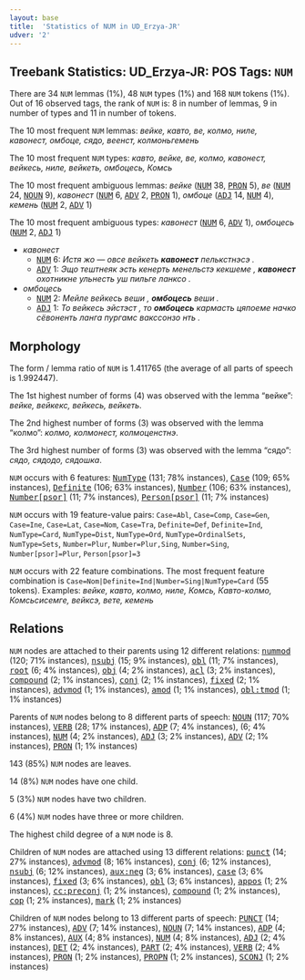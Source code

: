 ```yaml
---
layout: base
title:  'Statistics of NUM in UD_Erzya-JR'
udver: '2'
---
```


## Treebank Statistics: UD_Erzya-JR: POS Tags: `NUM`

There are 34 `NUM` lemmas (1%), 48 `NUM` types (1%) and 168 `NUM` tokens (1%).
Out of 16 observed tags, the rank of `NUM` is: 8 in number of lemmas, 9 in number of types and 11 in number of tokens.

The 10 most frequent `NUM` lemmas: <em>вейке, кавто, ве, колмо, ниле, кавонест, омбоце, сядо, веенст, колмоньгемень</em>

The 10 most frequent `NUM` types:  <em>кавто, вейке, ве, колмо, кавонест, вейкесь, ниле, вейкеть, омбоцесь, Комсь</em>

The 10 most frequent ambiguous lemmas: <em>вейке</em> (<tt><a href="myv_jr-pos-NUM.html">NUM</a></tt> 38, <tt><a href="myv_jr-pos-PRON.html">PRON</a></tt> 5), <em>ве</em> (<tt><a href="myv_jr-pos-NUM.html">NUM</a></tt> 24, <tt><a href="myv_jr-pos-NOUN.html">NOUN</a></tt> 9), <em>кавонест</em> (<tt><a href="myv_jr-pos-NUM.html">NUM</a></tt> 6, <tt><a href="myv_jr-pos-ADV.html">ADV</a></tt> 2, <tt><a href="myv_jr-pos-PRON.html">PRON</a></tt> 1), <em>омбоце</em> (<tt><a href="myv_jr-pos-ADJ.html">ADJ</a></tt> 14, <tt><a href="myv_jr-pos-NUM.html">NUM</a></tt> 4), <em>кемень</em> (<tt><a href="myv_jr-pos-NUM.html">NUM</a></tt> 2, <tt><a href="myv_jr-pos-ADV.html">ADV</a></tt> 1)

The 10 most frequent ambiguous types:  <em>кавонест</em> (<tt><a href="myv_jr-pos-NUM.html">NUM</a></tt> 6, <tt><a href="myv_jr-pos-ADV.html">ADV</a></tt> 1), <em>омбоцесь</em> (<tt><a href="myv_jr-pos-NUM.html">NUM</a></tt> 2, <tt><a href="myv_jr-pos-ADJ.html">ADJ</a></tt> 1)


* <em>кавонест</em>
  * <tt><a href="myv_jr-pos-NUM.html">NUM</a></tt> 6: <em>Истя жо — овсе вейкеть <b>кавонест</b> пелькстнэсэ .</em>
  * <tt><a href="myv_jr-pos-ADV.html">ADV</a></tt> 1: <em>Эщо тештнеяк эсть кенерть менельстэ кекшеме , <b>кавонест</b> охотникне ульнесть уш пильге ланксо .</em>
* <em>омбоцесь</em>
  * <tt><a href="myv_jr-pos-NUM.html">NUM</a></tt> 2: <em>Мейле вейкесь веши , <b>омбоцесь</b> веши .</em>
  * <tt><a href="myv_jr-pos-ADJ.html">ADJ</a></tt> 1: <em>То вейкесь эйстэст , то <b>омбоцесь</b> кармасть цяпоеме начко сёвоненть ланга пургамс вакссонзо нть .</em>

## Morphology

The form / lemma ratio of `NUM` is 1.411765 (the average of all parts of speech is 1.992447).

The 1st highest number of forms (4) was observed with the lemma “вейке”: <em>вейке, вейкекс, вейкесь, вейкеть</em>.

The 2nd highest number of forms (3) was observed with the lemma “колмо”: <em>колмо, колмонест, колмоценстнэ</em>.

The 3rd highest number of forms (3) was observed with the lemma “сядо”: <em>сядо, сядодо, сядошка</em>.

`NUM` occurs with 6 features: <tt><a href="myv_jr-feat-NumType.html">NumType</a></tt> (131; 78% instances), <tt><a href="myv_jr-feat-Case.html">Case</a></tt> (109; 65% instances), <tt><a href="myv_jr-feat-Definite.html">Definite</a></tt> (106; 63% instances), <tt><a href="myv_jr-feat-Number.html">Number</a></tt> (106; 63% instances), <tt><a href="myv_jr-feat-Number-psor.html">Number[psor]</a></tt> (11; 7% instances), <tt><a href="myv_jr-feat-Person-psor.html">Person[psor]</a></tt> (11; 7% instances)

`NUM` occurs with 19 feature-value pairs: `Case=Abl`, `Case=Comp`, `Case=Gen`, `Case=Ine`, `Case=Lat`, `Case=Nom`, `Case=Tra`, `Definite=Def`, `Definite=Ind`, `NumType=Card`, `NumType=Dist`, `NumType=Ord`, `NumType=OrdinalSets`, `NumType=Sets`, `Number=Plur`, `Number=Plur,Sing`, `Number=Sing`, `Number[psor]=Plur`, `Person[psor]=3`

`NUM` occurs with 22 feature combinations.
The most frequent feature combination is `Case=Nom|Definite=Ind|Number=Sing|NumType=Card` (55 tokens).
Examples: <em>вейке, кавто, колмо, ниле, Комсь, Кавто-колмо, Комсьсисемге, вейксэ, вете, кемень</em>


## Relations

`NUM` nodes are attached to their parents using 12 different relations: <tt><a href="myv_jr-dep-nummod.html">nummod</a></tt> (120; 71% instances), <tt><a href="myv_jr-dep-nsubj.html">nsubj</a></tt> (15; 9% instances), <tt><a href="myv_jr-dep-obl.html">obl</a></tt> (11; 7% instances), <tt><a href="myv_jr-dep-root.html">root</a></tt> (6; 4% instances), <tt><a href="myv_jr-dep-obj.html">obj</a></tt> (4; 2% instances), <tt><a href="myv_jr-dep-acl.html">acl</a></tt> (3; 2% instances), <tt><a href="myv_jr-dep-compound.html">compound</a></tt> (2; 1% instances), <tt><a href="myv_jr-dep-conj.html">conj</a></tt> (2; 1% instances), <tt><a href="myv_jr-dep-fixed.html">fixed</a></tt> (2; 1% instances), <tt><a href="myv_jr-dep-advmod.html">advmod</a></tt> (1; 1% instances), <tt><a href="myv_jr-dep-amod.html">amod</a></tt> (1; 1% instances), <tt><a href="myv_jr-dep-obl-tmod.html">obl:tmod</a></tt> (1; 1% instances)

Parents of `NUM` nodes belong to 8 different parts of speech: <tt><a href="myv_jr-pos-NOUN.html">NOUN</a></tt> (117; 70% instances), <tt><a href="myv_jr-pos-VERB.html">VERB</a></tt> (28; 17% instances), <tt><a href="myv_jr-pos-ADP.html">ADP</a></tt> (7; 4% instances),  (6; 4% instances), <tt><a href="myv_jr-pos-NUM.html">NUM</a></tt> (4; 2% instances), <tt><a href="myv_jr-pos-ADJ.html">ADJ</a></tt> (3; 2% instances), <tt><a href="myv_jr-pos-ADV.html">ADV</a></tt> (2; 1% instances), <tt><a href="myv_jr-pos-PRON.html">PRON</a></tt> (1; 1% instances)

143 (85%) `NUM` nodes are leaves.

14 (8%) `NUM` nodes have one child.

5 (3%) `NUM` nodes have two children.

6 (4%) `NUM` nodes have three or more children.

The highest child degree of a `NUM` node is 8.

Children of `NUM` nodes are attached using 13 different relations: <tt><a href="myv_jr-dep-punct.html">punct</a></tt> (14; 27% instances), <tt><a href="myv_jr-dep-advmod.html">advmod</a></tt> (8; 16% instances), <tt><a href="myv_jr-dep-conj.html">conj</a></tt> (6; 12% instances), <tt><a href="myv_jr-dep-nsubj.html">nsubj</a></tt> (6; 12% instances), <tt><a href="myv_jr-dep-aux-neg.html">aux:neg</a></tt> (3; 6% instances), <tt><a href="myv_jr-dep-case.html">case</a></tt> (3; 6% instances), <tt><a href="myv_jr-dep-fixed.html">fixed</a></tt> (3; 6% instances), <tt><a href="myv_jr-dep-obl.html">obl</a></tt> (3; 6% instances), <tt><a href="myv_jr-dep-appos.html">appos</a></tt> (1; 2% instances), <tt><a href="myv_jr-dep-cc-preconj.html">cc:preconj</a></tt> (1; 2% instances), <tt><a href="myv_jr-dep-compound.html">compound</a></tt> (1; 2% instances), <tt><a href="myv_jr-dep-cop.html">cop</a></tt> (1; 2% instances), <tt><a href="myv_jr-dep-mark.html">mark</a></tt> (1; 2% instances)

Children of `NUM` nodes belong to 13 different parts of speech: <tt><a href="myv_jr-pos-PUNCT.html">PUNCT</a></tt> (14; 27% instances), <tt><a href="myv_jr-pos-ADV.html">ADV</a></tt> (7; 14% instances), <tt><a href="myv_jr-pos-NOUN.html">NOUN</a></tt> (7; 14% instances), <tt><a href="myv_jr-pos-ADP.html">ADP</a></tt> (4; 8% instances), <tt><a href="myv_jr-pos-AUX.html">AUX</a></tt> (4; 8% instances), <tt><a href="myv_jr-pos-NUM.html">NUM</a></tt> (4; 8% instances), <tt><a href="myv_jr-pos-ADJ.html">ADJ</a></tt> (2; 4% instances), <tt><a href="myv_jr-pos-DET.html">DET</a></tt> (2; 4% instances), <tt><a href="myv_jr-pos-PART.html">PART</a></tt> (2; 4% instances), <tt><a href="myv_jr-pos-VERB.html">VERB</a></tt> (2; 4% instances), <tt><a href="myv_jr-pos-PRON.html">PRON</a></tt> (1; 2% instances), <tt><a href="myv_jr-pos-PROPN.html">PROPN</a></tt> (1; 2% instances), <tt><a href="myv_jr-pos-SCONJ.html">SCONJ</a></tt> (1; 2% instances)

